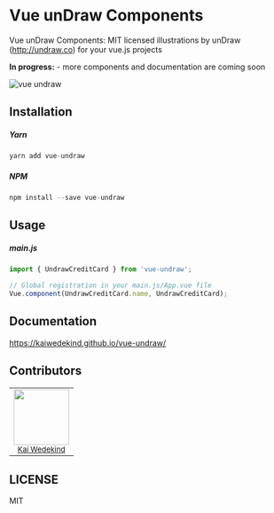 # Vue unDraw Components

Vue unDraw Components: MIT licensed illustrations by unDraw (http://undraw.co) for your vue.js projects 

<strong>In progress:</strong> - more components and documentation are coming soon

![vue undraw](https://user-images.githubusercontent.com/12070900/45263336-b482df00-b427-11e8-9e46-8d41a458dd7b.png)

## Installation

##### Yarn
```javascript
yarn add vue-undraw
```

##### NPM
```javascript
npm install --save vue-undraw
```

## Usage

##### main.js

```javascript
import { UndrawCreditCard } from 'vue-undraw';
```

```javascript
// Global registration in your main.js/App.vue file
Vue.component(UndrawCreditCard.name, UndrawCreditCard);
```

## Documentation

https://kaiwedekind.github.io/vue-undraw/

## Contributors

<table>
  <tr>
    <td align="center">
      <img src="https://avatars0.githubusercontent.com/u/12070900?v=4&s=460" width="100px;"/><br />
      <sub><a href="https://www.kaiwedekind.com/" target="_blank">Kai Wedekind</a></sub>
    </td>
  <tr>
</table>

## LICENSE

MIT